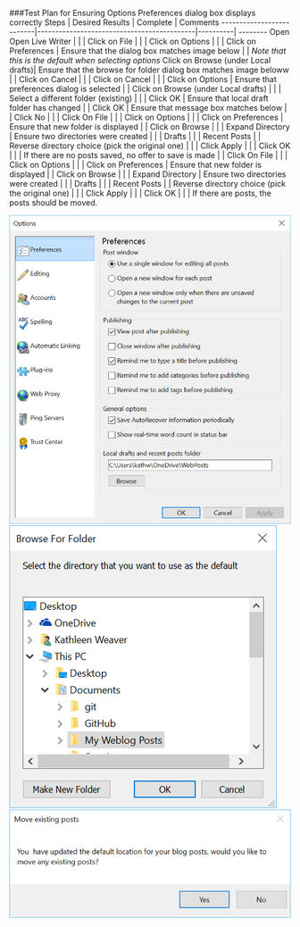 ###Test Plan for Ensuring Options Preferences dialog box displays correctly
Steps                  | Desired Results                | Complete | Comments
--------------------------|--------------------------------------------|----------| --------
Open Open Live Writer  |  |  |
Click on File | | | 
Click on Options | | |
Click on Preferences | Ensure that the dialog box matches image below  | | *Note that this is the default when selecting options*
Click on Browse (under Local drafts)| Ensure that the browse for folder dialog box matches image beloww | |
Click on Cancel | | | 
Click on Cancel | | |
Click on Options | Ensure that preferences dialog is selected | |
Click on Browse (under Local drafts) | | |
Select a different folder (existing) | | | 
Click OK | Ensure that local draft folder has changed | | 
Click OK | Ensure that message box matches below  | | 
Click No | | | 
Click On File | | | 
Click on Options | | |
Click on Preferences | Ensure that new folder is displayed | | 
Click on Browse | | |
Expand Directory | Ensure two directories were created | |
| Drafts | | 
| Recent Posts | | 
Reverse directory choice (pick the original one) | | |
Click Apply | | |
Click OK | | | If there are no posts saved, no offer to save is made | | 
Click On File | | | 
Click on Options | | |
Click on Preferences | Ensure that new folder is displayed | | 
Click on Browse | | |
Expand Directory | Ensure two directories were created | |
| Drafts | | 
| Recent Posts | | 
Reverse directory choice (pick the original one) | | |
Click Apply | | |
Click OK | | | If there are posts, the posts should be moved. 




![Options Dialog Box](images/preferencesDialogBox.png)
![Browse for Folder](images/browseForFolder.png)
![Move existing posts](images/moveExistingPosts.png)

